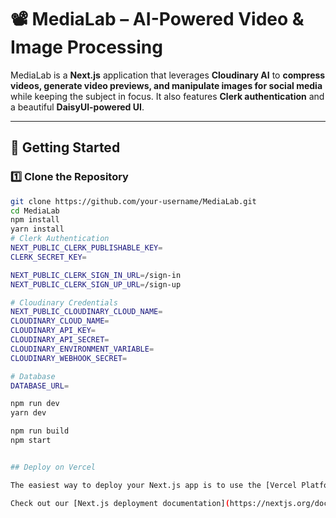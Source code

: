 # 📽️ MediaLab – AI-Powered Video & Image Processing  

MediaLab is a **Next.js** application that leverages **Cloudinary AI** to **compress videos, generate video previews, and manipulate images for social media** while keeping the subject in focus. It also features **Clerk authentication** and a beautiful **DaisyUI-powered UI**.  

---

## 🚀 Getting Started  

### **1️⃣ Clone the Repository**  
```sh
git clone https://github.com/your-username/MediaLab.git
cd MediaLab
npm install
yarn install
# Clerk Authentication  
NEXT_PUBLIC_CLERK_PUBLISHABLE_KEY=  
CLERK_SECRET_KEY=  

NEXT_PUBLIC_CLERK_SIGN_IN_URL=/sign-in  
NEXT_PUBLIC_CLERK_SIGN_UP_URL=/sign-up  

# Cloudinary Credentials  
NEXT_PUBLIC_CLOUDINARY_CLOUD_NAME=  
CLOUDINARY_CLOUD_NAME=  
CLOUDINARY_API_KEY=  
CLOUDINARY_API_SECRET=  
CLOUDINARY_ENVIRONMENT_VARIABLE=  
CLOUDINARY_WEBHOOK_SECRET=  

# Database  
DATABASE_URL=

npm run dev
yarn dev

npm run build
npm start


## Deploy on Vercel

The easiest way to deploy your Next.js app is to use the [Vercel Platform](https://vercel.com/new?utm_medium=default-template&filter=next.js&utm_source=create-next-app&utm_campaign=create-next-app-readme) from the creators of Next.js.

Check out our [Next.js deployment documentation](https://nextjs.org/docs/app/building-your-application/deploying) for more details.
